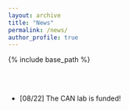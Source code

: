 ```yaml
---
layout: archive
title: "News"
permalink: /news/
author_profile: true
---
```


{% include base_path %}

<br/>
<br/>


- [08/22] The CAN lab is funded!

